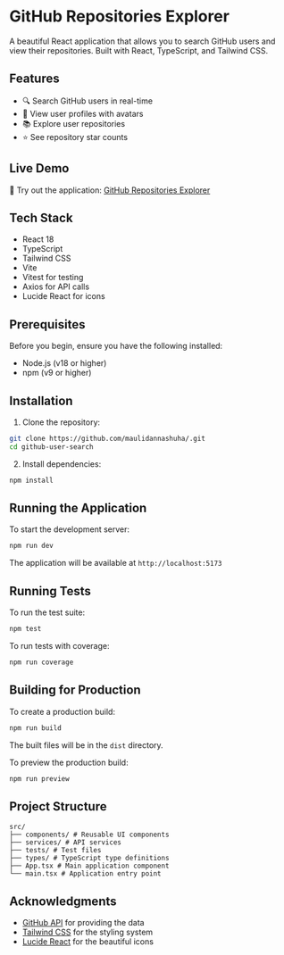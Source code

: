 
# GitHub Repositories Explorer

A beautiful React application that allows you to search GitHub users and view their repositories. Built with React, TypeScript, and Tailwind CSS.

## Features
- 🔍 Search GitHub users in real-time
- 👤 View user profiles with avatars
- 📚 Explore user repositories
- ⭐ See repository star counts

## Live Demo
🚀 Try out the application: [GitHub Repositories Explorer](https://maulidannashuha.github.io/github-repository-explorer/)

## Tech Stack
- React 18
- TypeScript
- Tailwind CSS
- Vite
- Vitest for testing
- Axios for API calls
- Lucide React for icons

## Prerequisites
Before you begin, ensure you have the following installed:
- Node.js (v18 or higher)
- npm (v9 or higher)

## Installation
1. Clone the repository:
```bash
git clone https://github.com/maulidannashuha/.git
cd github-user-search
```
2. Install dependencies:
```bash
npm install
```

## Running the Application
To start the development server:
```bash
npm run dev
```
The application will be available at `http://localhost:5173`

## Running Tests
To run the test suite:
```bash
npm test
```

To run tests with coverage:
```bash
npm run coverage
```

## Building for Production
To create a production build:
```bash
npm run build
```
The built files will be in the `dist` directory.

To preview the production build:
```bash
npm run preview
```

## Project Structure
```
src/
├── components/ # Reusable UI components
├── services/ # API services
├── tests/ # Test files
├── types/ # TypeScript type definitions
├── App.tsx # Main application component
└── main.tsx # Application entry point
```

## Acknowledgments
- [GitHub API](https://docs.github.com/en/rest) for providing the data
- [Tailwind CSS](https://tailwindcss.com/) for the styling system
- [Lucide React](https://lucide.dev/) for the beautiful icons